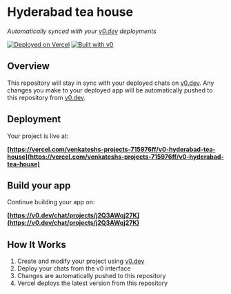 # Hyderabad tea house

*Automatically synced with your [v0.dev](https://v0.dev) deployments*

[![Deployed on Vercel](https://img.shields.io/badge/Deployed%20on-Vercel-black?style=for-the-badge&logo=vercel)](https://vercel.com/venkateshs-projects-715976ff/v0-hyderabad-tea-house)
[![Built with v0](https://img.shields.io/badge/Built%20with-v0.dev-black?style=for-the-badge)](https://v0.dev/chat/projects/j2Q3AWqj27K)

## Overview

This repository will stay in sync with your deployed chats on [v0.dev](https://v0.dev).
Any changes you make to your deployed app will be automatically pushed to this repository from [v0.dev](https://v0.dev).

## Deployment

Your project is live at:

**[https://vercel.com/venkateshs-projects-715976ff/v0-hyderabad-tea-house](https://vercel.com/venkateshs-projects-715976ff/v0-hyderabad-tea-house)**

## Build your app

Continue building your app on:

**[https://v0.dev/chat/projects/j2Q3AWqj27K](https://v0.dev/chat/projects/j2Q3AWqj27K)**

## How It Works

1. Create and modify your project using [v0.dev](https://v0.dev)
2. Deploy your chats from the v0 interface
3. Changes are automatically pushed to this repository
4. Vercel deploys the latest version from this repository